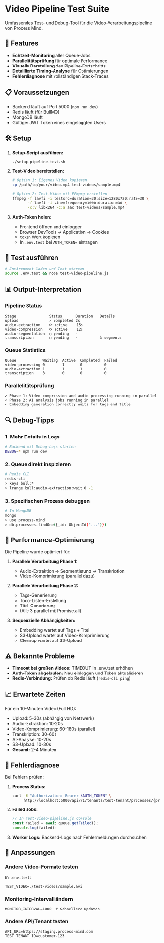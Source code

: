 # Video Pipeline Test Suite

Umfassendes Test- und Debug-Tool für die Video-Verarbeitungspipeline von Process Mind.

## 🚀 Features

- **Echtzeit-Monitoring** aller Queue-Jobs
- **Parallelitätsprüfung** für optimale Performance
- **Visuelle Darstellung** des Pipeline-Fortschritts
- **Detaillierte Timing-Analyse** für Optimierungen
- **Fehlerdiagnose** mit vollständigen Stack-Traces

## 📋 Voraussetzungen

- Backend läuft auf Port 5000 (`npm run dev`)
- Redis läuft (für BullMQ)
- MongoDB läuft
- Gültiger JWT Token eines eingeloggten Users

## 🛠️ Setup

1. **Setup-Script ausführen:**
   ```bash
   ./setup-pipeline-test.sh
   ```

2. **Test-Video bereitstellen:**
   ```bash
   # Option 1: Eigenes Video kopieren
   cp /path/to/your/video.mp4 test-videos/sample.mp4

   # Option 2: Test-Video mit FFmpeg erstellen
   ffmpeg -f lavfi -i testsrc=duration=30:size=1280x720:rate=30 \
          -f lavfi -i sine=frequency=1000:duration=30 \
          -c:v libx264 -c:a aac test-videos/sample.mp4
   ```

3. **Auth-Token holen:**
   - Frontend öffnen und einloggen
   - Browser DevTools → Application → Cookies
   - `token` Wert kopieren
   - In `.env.test` bei `AUTH_TOKEN=` eintragen

## 🚀 Test ausführen

```bash
# Environment laden und Test starten
source .env.test && node test-video-pipeline.js
```

## 📊 Output-Interpretation

### Pipeline Status
```
Stage               Status      Duration   Details
upload              ✓ completed 2s         
audio-extraction    ⟳ active    15s        
video-compression   ⟳ active    12s        
audio-segmentation  ○ pending   -          
transcription       ○ pending   -          3 segments
```

### Queue Statistics
```
Queue            Waiting  Active  Completed  Failed
video-processing 0        1       0          0
audio-extraction 1        1       1          0
transcription    3        0       0          0
```

### Parallelitätsprüfung
```
✓ Phase 1: Video compression and audio processing running in parallel
✓ Phase 2: AI analysis jobs running in parallel
✓ Embedding generation correctly waits for tags and title
```

## 🔍 Debug-Tipps

### 1. Mehr Details in Logs
```bash
# Backend mit Debug-Logs starten
DEBUG=* npm run dev
```

### 2. Queue direkt inspizieren
```bash
# Redis CLI
redis-cli
> keys bull:*
> lrange bull:audio-extraction:wait 0 -1
```

### 3. Spezifischen Prozess debuggen
```bash
# In MongoDB
mongo
> use process-mind
> db.processes.findOne({_id: ObjectId("...")})
```

## 🎯 Performance-Optimierung

Die Pipeline wurde optimiert für:

1. **Parallele Verarbeitung Phase 1:**
   - Audio-Extraktion → Segmentierung → Transkription
   - Video-Komprimierung (parallel dazu)

2. **Parallele Verarbeitung Phase 2:**
   - Tags-Generierung
   - Todo-Listen-Erstellung  
   - Titel-Generierung
   - (Alle 3 parallel mit Promise.all)

3. **Sequenzielle Abhängigkeiten:**
   - Embedding wartet auf Tags + Titel
   - S3-Upload wartet auf Video-Komprimierung
   - Cleanup wartet auf S3-Upload

## ⚠️ Bekannte Probleme

- **Timeout bei großen Videos:** TIMEOUT in .env.test erhöhen
- **Auth-Token abgelaufen:** Neu einloggen und Token aktualisieren
- **Redis-Verbindung:** Prüfen ob Redis läuft (`redis-cli ping`)

## 📈 Erwartete Zeiten

Für ein 10-Minuten Video (Full HD):
- Upload: 5-30s (abhängig von Netzwerk)
- Audio-Extraktion: 10-20s
- Video-Komprimierung: 60-180s (parallel)
- Transkription: 30-60s
- AI-Analyse: 10-20s
- S3-Upload: 10-30s
- **Gesamt:** 2-4 Minuten

## 🐛 Fehlerdiagnose

Bei Fehlern prüfen:

1. **Process Status:** 
   ```bash
   curl -H "Authorization: Bearer $AUTH_TOKEN" \
        http://localhost:5000/api/v1/tenants/test-tenant/processes/{processId}/status
   ```

2. **Failed Jobs:**
   ```javascript
   // In test-video-pipeline.js Console
   const failed = await queue.getFailed();
   console.log(failed);
   ```

3. **Worker Logs:**
   Backend-Logs nach Fehlermeldungen durchsuchen

## 🔧 Anpassungen

### Andere Video-Formate testen
In `.env.test`:
```
TEST_VIDEO=./test-videos/sample.avi
```

### Monitoring-Intervall ändern
```
MONITOR_INTERVAL=1000  # Schnellere Updates
```

### Andere API/Tenant testen
```
API_URL=https://staging.process-mind.com
TEST_TENANT_ID=customer-123
```